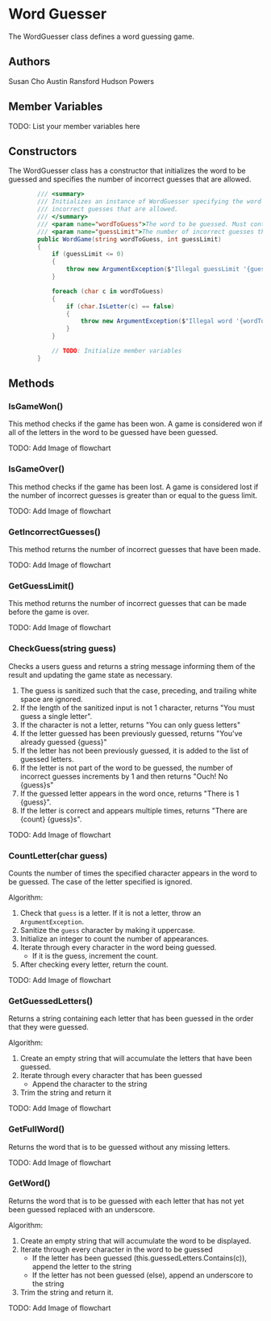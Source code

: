 # Word Guesser

The WordGuesser class defines a word guessing game.

## Authors

Susan Cho
Austin Ransford
Hudson Powers

## Member Variables

TODO: List your member variables here

## Constructors

The WordGuesser class has a constructor that initializes the word to be guessed and specifies
the number of incorrect guesses that are allowed.

```csharp
        /// <summary>
        /// Initializes an instance of WordGuesser specifying the word to be guessed and the number of
        /// incorrect guesses that are allowed.
        /// </summary>
        /// <param name="wordToGuess">The word to be guessed. Must contain only letters.</param>
        /// <param name="guessLimit">The number of incorrect guesses that are allowed. Must be > 0.</param>
        public WordGame(string wordToGuess, int guessLimit)
        {
            if (guessLimit <= 0)
            {
                throw new ArgumentException($"Illegal guessLimit '{guessLimit}'. The guess limit must be greater than 0.");
            }

            foreach (char c in wordToGuess)
            {
                if (char.IsLetter(c) == false)
                {
                    throw new ArgumentException($"Illegal word '{wordToGuess}'. The word must contain only letters.");
                }
            }

            // TODO: Initialize member variables
        }
```

## Methods

### IsGameWon()

This method checks if the game has been won. A game is considered won if all of
the letters in the word to be guessed have been guessed.

TODO: Add Image of flowchart

### IsGameOver()

This method checks if the game has been lost. A game is considered lost if the
number of incorrect guesses is greater than or equal to the guess limit.

TODO: Add Image of flowchart

### GetIncorrectGuesses()

This method returns the number of incorrect guesses that have been made.

TODO: Add Image of flowchart

### GetGuessLimit()

This method returns the number of incorrect guesses that can be made before the
game is over.

TODO: Add Image of flowchart

### CheckGuess(string guess)

Checks a users guess and returns a string message informing them of the result
and updating the game state as necessary.
        
1. The guess is sanitized such that the case, preceding, and trailing white
   space are ignored.
2. If the length of the sanitized input is not 1 character, returns "You must
   guess a single letter".
3. If the character is not a letter, returns "You can only guess letters"
4. If the letter guessed has been previously guessed, returns "You've already
   guessed {guess}"
5. If the letter has not been previously guessed, it is added to the list of
   guessed letters.
6. If the letter is not part of the word to be guessed, the number of incorrect
   guesses increments by 1 and then returns "Ouch! No {guess}s"
7. If the guessed letter appears in the word once, returns "There is 1 {guess}".
8. If the letter is correct and appears multiple times, returns "There are
   {count} {guess}s".

TODO: Add Image of flowchart

### CountLetter(char guess)

Counts the number of times the specified character appears in the word to be
guessed. The case of the letter specified is ignored.

Algorithm:

1. Check that `guess` is a letter. If it is not a letter, throw an `ArgumentException`.
2. Sanitize the `guess` character by making it uppercase.
3. Initialize an integer to count the number of appearances.
4. Iterate through every character in the word being guessed.
   * If it is the guess, increment the count.
5. After checking every letter, return the count.

TODO: Add Image of flowchart

### GetGuessedLetters()

Returns a string containing each letter that has been guessed in the order that
they were guessed.

Algorithm:

1. Create an empty string that will accumulate the letters that have been guessed.
2. Iterate through every character that has been guessed
   * Append the character to the string
3. Trim the string and return it

TODO: Add Image of flowchart

### GetFullWord()

Returns the word that is to be guessed without any missing letters.

TODO: Add Image of flowchart

### GetWord()

Returns the word that is to be guessed with each letter that has not yet been
guessed replaced with an underscore.

Algorithm:

1. Create an empty string that will accumulate the word to be displayed.
2. Iterate through every character in the word to be guessed
   * If the letter has been guessed (this.guessedLetters.Contains(c)), append the letter to the string
   * If the letter has not been guessed (else), append an underscore to the string
3. Trim the string and return it.

TODO: Add Image of flowchart